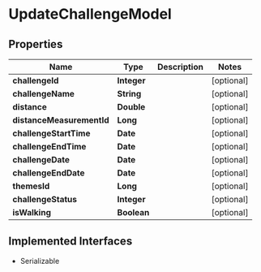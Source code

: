 

# UpdateChallengeModel


## Properties

Name | Type | Description | Notes
------------ | ------------- | ------------- | -------------
**challengeId** | **Integer** |  |  [optional]
**challengeName** | **String** |  |  [optional]
**distance** | **Double** |  |  [optional]
**distanceMeasurementId** | **Long** |  |  [optional]
**challengeStartTime** | **Date** |  |  [optional]
**challengeEndTime** | **Date** |  |  [optional]
**challengeDate** | **Date** |  |  [optional]
**challengeEndDate** | **Date** |  |  [optional]
**themesId** | **Long** |  |  [optional]
**challengeStatus** | **Integer** |  |  [optional]
**isWalking** | **Boolean** |  |  [optional]


## Implemented Interfaces

* Serializable


